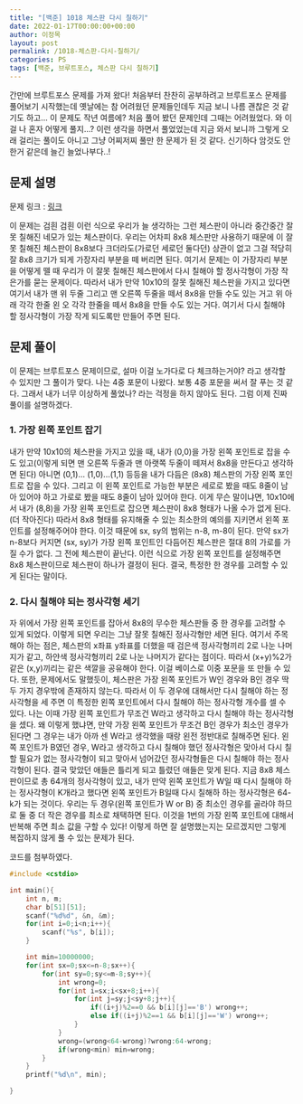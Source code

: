 ```yaml
---
title: "[백준] 1018 체스판 다시 칠하기"
date: 2022-01-17T00:00:00+00:00
author: 이정목
layout: post
permalink: /1018-체스판-다시-칠하기/
categories: PS
tags: [백준, 브루트포스, 체스판 다시 칠하기]
---
```


간만에 브루트포스 문제를 가져 왔다! 처음부터 찬찬히 공부하려고 브루트포스 문제를 풀어보기 시작했는데 옛날에는 참 어려웠던 문제들인데두 지금 보니 나름 괜찮은 것 같기도 하고... 이 문제도 작년 여름에? 처음 풀어 봤던 문제인데 그때는 어려웠었다. 와 이걸 나 혼자 어떻게 풀지...? 이런 생각을 하면서 풀었었는데 지금 와서 보니까 그렇게 오래 걸리는 풀이도 아니고 그냥 어찌저찌 풀만 한 문제가 된 것 같다. 신기하다 암것도 안 한거 같은데 늘긴 늘었나부다..!

## 문제 설명
문제 링크 : [링크](https://www.acmicpc.net/problem/1018)

이 문제는 검흰 검흰 이런 식으로 우리가 늘 생각하는 그런 체스판이 아니라 중간중간 잘못 칠해진 네모가 있는 체스판이다. 우리는 어차피 8x8 체스판만 사용하기 때문에 이 잘못 칠해진 체스판이 8x8보다 크더라도(가로던 세로던 둘다던) 상관이 없고 그걸 적당히 잘 8x8 크기가 되게 가장자리 부분을 떼 버리면 된다. 여기서 문제는 이 가장자리 부분을 어떻게 뗄 때 우리가 이 잘못 칠해진 체스판에서 다시 칠해야 할 정사각형이 가장 작은가를 묻는 문제이다. 따라서 내가 만약 10x10의 잘못 칠해진 체스판을 가지고 있다면 여기서 내가 맨 위 두줄 그리고 맨 오른쪽 두줄을 떼서 8x8을 만들 수도 있는 거고 위 아래 각각 한줄 왼 오 각각 한줄을 떼서 8x8을 만들 수도 있는 거다. 여기서 다시 칠해야 할 정사각형이 가장 작게 되도록만 만들어 주면 된다.

## 문제 풀이
이 문제는 브루트포스 문제이므로, 설마 이걸 노가다로 다 체크하는거야? 라고 생각할 수 있지만 그 풀이가 맞다. 나는 4중 포문이 나왔다. 보통 4중 포문을 써서 잘 푸는 것 같다. 그래서 내가 너무 이상하게 풀었나? 라는 걱정을 하지 않아도 된다. 그럼 이제 진짜 풀이를 설명하겠다. 

### 1. 가장 왼쪽 포인트 잡기
내가 만약 10x10의 체스판을 가지고 있을 때, 내가 (0,0)을 가장 왼쪽 포인트로 잡을 수도 있고(이렇게 되면 맨 오른쪽 두줄과 맨 아랫쪽 두줄이 떼져서 8x8을 만든다고 생각하면 된다) 아니면 (0,1)... (1,0)...(1,1) 등등을 내가 다듬은 (8x8) 체스판의 가장 왼쪽 포인트로 잡을 수 있다. 그리고 이 왼쪽 포인트로 가능한 부분은 세로로 봤을 때도 8줄이 남아 있어야 하고 가로로 봤을 때도 8줄이 남아 있어야 한다. 이게 무슨 말이냐면, 10x10에서 내가 (8,8)을 가장 왼쪽 포인트로 잡으면 체스판이 8x8 형태가 나올 수가 없게 된다. (더 작아진다) 따라서 8x8 형태를 유지해줄 수 있는 최소한의 예의를 지키면서 왼쪽 포인트를 설정해주어야 한다. 이것 때문에 sx, sy의 범위는 n-8, m-8이 된다. 만약 sx가 n-8보다 커지면 (sx, sy)가 가장 왼쪽 포인트인 다듬어진 체스판은 절대 8의 가로를 가질 수가 없다. 그 전에 체스판이 끝난다. 이런 식으로 가장 왼쪽 포인트를 설정해주면 8x8 체스판이므로 체스판이 하나가 결정이 된다. 결국, 특정한 한 경우를 고려할 수 있게 된다는 말이다. 


### 2. 다시 칠해야 되는 정사각형 세기
자 위에서 가장 왼쪽 포인트를 잡아서 8x8의 무수한 체스판들 중 한 경우를 고려할 수 있게 되었다. 이렇게 되면 우리는 그냥 잘못 칠해진 정사각형만 세면 된다. 여기서 주목해야 하는 점은, 체스판의 x좌표 y좌표를 더했을 때 검은색 정사각형끼리 2로 나눈 나머지가 같고, 하얀색 정사각형끼리 2로 나눈 나머지가 같다는 점이다. 따라서 (x+y)%2가 같은 (x,y)끼리는 같은 색깔을 공유해야 한다. 이걸 베이스로 이중 포문을 또 만들 수 있다. 또한, 문제에서도 말했듯이, 체스판은 가장 왼쪽 포인트가 W인 경우와 B인 경우 딱 두 가지 경우밖에 존재하지 않는다. 따라서 이 두 경우에 대해서만 다시 칠해야 하는 정사각형을 세 주면 이 특정한 왼쪽 포인트에서 다시 칠해야 하는 정사각형 개수를 셀 수 있다. 나는 이때 가장 왼쪽 포인트가 무조건 W라고 생각하고 다시 칠해야 하는 정사각형을 셌다. 왜 이렇게 했냐면, 만약 가장 왼쪽 포인트가 무조건 B인 경우가 최소인 경우가 된다면 그 경우는 내가 아까 센 W라고 생각했을 때랑 왼전 정반대로 칠해주면 된다. 왼쪽 포인트가 B였던 경우, W라고 생각하고 다시 칠해야 했던 정사각형은 맞아서 다시 칠할 필요가 없는 정사각형이 되고 맞아서 넘어갔던 정사각형들은 다시 칠해야 하는 정사각형이 된다. 결국 맞았던 애들은 틀리게 되고 틀렸던 애들은 맞게 된다. 지금 8x8 체스판이므로 총 64개의 정사각형이 있고, 내가 만약 왼쪽 포인트가 W일 때 다시 칠해야 하는 정사각형이 K개라고 했다면 왼쪽 포인트가 B일때 다시 칠해하 하는 정사각형은 64-k가 되는 것이다. 우리는 두 경우(왼쪽 포인트가 W or B) 중 최소인 경우를 골라야 하므로 둘 중 더 작은 경우를 최소로 채택하면 된다. 이것을 1번의 가장 왼쪽 포인트에 대해서 반복해 주면 최소 값을 구할 수 있다! 이렇게 하면 잘 설명했는지는 모르겠지만 그렇게 복잡하지 않게 풀 수 있는 문제가 된다.

코드를 첨부하였다.

```c++
#include <cstdio>

int main(){
    int n, m;
    char b[51][51];
    scanf("%d%d", &n, &m);
    for(int i=0;i<n;i++){
        scanf("%s", b[i]);
    }

    int min=10000000;
    for(int sx=0;sx<=n-8;sx++){
        for(int sy=0;sy<=m-8;sy++){
            int wrong=0;
            for(int i=sx;i<sx+8;i++){
                for(int j=sy;j<sy+8;j++){
                    if((i+j)%2==0 && b[i][j]=='B') wrong++;
                    else if((i+j)%2==1 && b[i][j]=='W') wrong++;
                }
            }
            wrong=(wrong<64-wrong)?wrong:64-wrong;
            if(wrong<min) min=wrong;
        }
    }
    printf("%d\n", min);

}

```